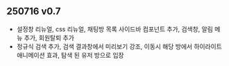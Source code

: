 ## 250716 v0.7 
- 설정창 리뉴얼, css 리뉴얼, 채팅방 목록 사이드바 컴포넌트 추가, 검색창, 알림 메뉴 추가, 회원탈퇴 추가
- 정규식 검색 추가, 검색 결과창에서 미리보기 강조, 이동시 해당 방에서 하이라이트 애니메이션 효과, 탐색 된 유저 방으로 입장